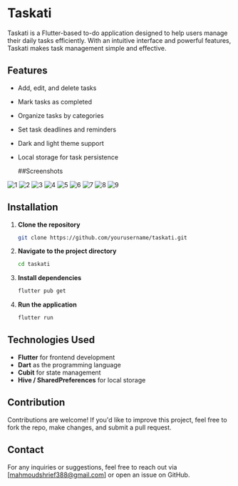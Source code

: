# Taskati

Taskati is a Flutter-based to-do application designed to help users manage their daily tasks efficiently. With an intuitive interface and powerful features, Taskati makes task management simple and effective.

## Features

- Add, edit, and delete tasks
- Mark tasks as completed
- Organize tasks by categories
- Set task deadlines and reminders
- Dark and light theme support
- Local storage for task persistence


  ##Screenshots
  
![1](https://github.com/user-attachments/assets/15b48142-87b4-47d8-9917-1411fe673099)
![2](https://github.com/user-attachments/assets/3e114df2-1555-4774-9864-4393286c48d3)
![3](https://github.com/user-attachments/assets/4daf1aa9-ecf7-4080-8dde-3328c0c546be)
![4](https://github.com/user-attachments/assets/bde467b3-86f0-4fc8-abb9-7d5faac4c68d)
![5](https://github.com/user-attachments/assets/2f3e404d-44cd-45f3-adaf-b98809bab599)
![6](https://github.com/user-attachments/assets/a49168fe-2c11-4793-878e-41b10ecc918c)
![7](https://github.com/user-attachments/assets/9d28911e-e4f4-4b13-b38c-7565462bad82)
![8](https://github.com/user-attachments/assets/92d33ad5-42cc-4cfb-906d-f8c87c359518)
![9](https://github.com/user-attachments/assets/3b5fb561-88b3-4168-8d41-3f90f6c94ac2)

## Installation

1. **Clone the repository**
   ```bash
   git clone https://github.com/yourusername/taskati.git
   ```
2. **Navigate to the project directory**
   ```bash
   cd taskati
   ```
3. **Install dependencies**
   ```bash
   flutter pub get
   ```
4. **Run the application**
   ```bash
   flutter run
   ```


## Technologies Used

- **Flutter** for frontend development
- **Dart** as the programming language
- **Cubit** for state management
- **Hive / SharedPreferences** for local storage

## Contribution

Contributions are welcome! If you'd like to improve this project, feel free to fork the repo, make changes, and submit a pull request.

## Contact

For any inquiries or suggestions, feel free to reach out via [mahmoudshrief388@gmail.com] or open an issue on GitHub.



